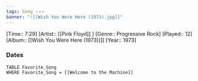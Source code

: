 ```yaml
---
tags: Song ⭐⭐⭐ 
banner: "![[Wish You Were Here (1973).jpg]]"
---
```

[Time:: 7:29]
[Artist:: [[Pink Floyd]] ]
[Genre:: Progressive Rock]
[Played:: 12]
[Album:: [[Wish You Were Here (1973)]]]
[Year:: 1973]
### Dates
````dataview
TABLE Favorite_Song
WHERE Favorite_Song = [[Welcome to the Machine]]
````